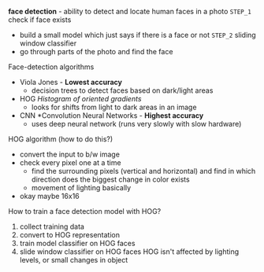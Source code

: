 **face detection** - ability to detect and locate human faces in a photo
`STEP_1` check if face exists
- build a small model which just says if there is a face or not
`STEP_2` sliding window classifier
- go through parts of the photo and find the face

Face-detection algorithms
- Viola Jones - **Lowest accuracy**
	- decision trees to detect faces based on dark/light areas
- HOG *Histogram of oriented gradients*
	- looks for shifts from light to dark areas in an image
- CNN *Convolution Neural Networks - **Highest accuracy**
	- uses deep neural network (runs very slowly with slow hardware)

HOG algorithm (how to do this?)
- convert the input to b/w image
- check every pixel one at a time
	- find the surrounding pixels (vertical and horizontal) and find in which direction does the biggest change in color exists
	- movement of lighting basically
- okay maybe 16x16

How to train a face detection model with HOG?
1. collect training data
2. convert to HOG representation
3. train model classifier on HOG faces
4. slide window classifier on HOG faces
HOG isn't affected by lighting levels, or small changes in object